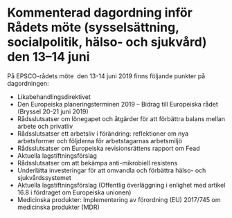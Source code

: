 # Kommenterad dagordning inför Rådets möte (sysselsättning, socialpolitik, hälso- och sjukvård) den 13–14 juni

På EPSCO-rådets möte  den 13-14 juni 2019 finns följande punkter på dagordningen:

* Likabehandlingsdirektivet
* Den Europeiska planeringsterminen 2019 – Bidrag till Europeiska rådet (Bryssel 20-21 juni 2019)
* Rådsslutsatser om lönegapet och åtgärder för att förbättra balans mellan arbete och privatliv
* Rådsslutsatser ett arbetsliv i förändring: reflektioner om nya arbetsformer och följderna för arbetstagarnas arbetsmiljö
* Rådsslutsatser om Europeiska revisionsrättens rapport om Fead
* Aktuella lagstiftningsförslag
* Rådsslutsatser om att bekämpa anti-mikrobiell resistens
* Underlätta investeringar för att omvandla och förbättra hälso- och sjukvårdssystemet
* Aktuella lagstiftningsförslag (Offentlig överläggning i enlighet med artikel 16.8 i fördraget om Europeiska unionen)
* Medicinska produkter: Implementering av förordning (EU) 2017/745 om medicinska produkter (MDR)
